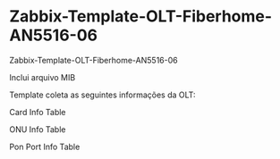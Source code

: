 # Zabbix-Template-OLT-Fiberhome-AN5516-06
Zabbix-Template-OLT-Fiberhome-AN5516-06

Inclui arquivo MIB

Template coleta as seguintes informações da OLT:

Card Info Table

ONU Info Table

Pon Port Info Table
